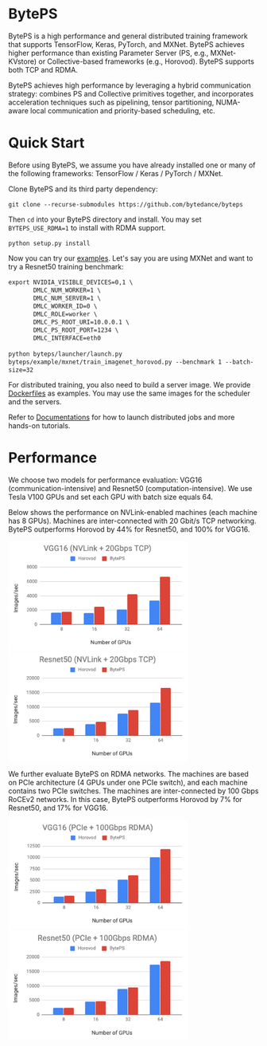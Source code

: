 # BytePS

BytePS is a high performance and general distributed training framework that supports TensorFlow, Keras, PyTorch, and MXNet. 
BytePS achieves higher performance than existing Parameter Server (PS, e.g., MXNet-KVstore) or Collective-based frameworks (e.g., Horovod). 
BytePS supports both TCP and RDMA. 


BytePS achieves high performance by leveraging a hybrid communication strategy: combines PS and Collective primitives together, 
and incorporates acceleration techniques such as pipelining, tensor partitioning, NUMA-aware local communication and priority-based scheduling, etc. 

# Quick Start

Before using BytePS, we assume you have already installed one or many of the following frameworks: TensorFlow / Keras / PyTorch / MXNet.
 
Clone BytePS and its third party dependency:

```
git clone --recurse-submodules https://github.com/bytedance/byteps
```

Then `cd` into your BytePS directory and install. 
You may set `BYTEPS_USE_RDMA=1` to install with RDMA support. 
```
python setup.py install
```

Now you can try our [examples](example). Let's say you are using MXNet and want to try a Resnet50 training benchmark:

```
export NVIDIA_VISIBLE_DEVICES=0,1 \
       DMLC_NUM_WORKER=1 \
       DMLC_NUM_SERVER=1 \
       DMLC_WORKER_ID=0 \
       DMLC_ROLE=worker \
       DMLC_PS_ROOT_URI=10.0.0.1 \
       DMLC_PS_ROOT_PORT=1234 \
       DMLC_INTERFACE=eth0 
       
python byteps/launcher/launch.py byteps/example/mxnet/train_imagenet_horovod.py --benchmark 1 --batch-size=32 
```

For distributed training, you also need to build a server image. We provide [Dockerfiles](docker) as examples. 
You may use the same images for the scheduler and the servers.

Refer to [Documentations](docs) for how to launch distributed jobs and more hands-on tutorials.

# Performance

We choose two models for performance evaluation: VGG16 (communication-intensive) and Resnet50 (computation-intensive). 
We use Tesla V100 GPUs and set each GPU with batch size equals 64. 

Below shows the performance on NVLink-enabled machines (each machine has 8 GPUs). Machines are inter-connected with 20 Gbit/s TCP networking. 
BytePS outperforms Horovod by 44% for Resnet50, and 100% for VGG16. 

<img src="/images/perf_tcp_vgg16.png" width="360" height="220"><img src="/images/perf_tcp_resnet50.png" width="360" height="220">


We further evaluate BytePS on RDMA networks. The machines are based on PCIe architecture (4 GPUs under one PCIe switch), and each machine contains two PCIe switches.
The machines are inter-connected by 100 Gbps RoCEv2 networks.
In this case, BytePS outperforms Horovod by 7% for Resnet50, and 17% for VGG16. 

<img src="/images/perf_rdma_vgg16.png" width="360" height="220"><img src="/images/perf_rdma_resnet50.png" width="360" height="220">

